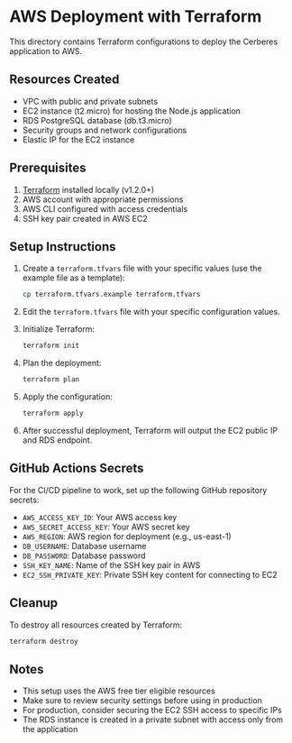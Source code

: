 # AWS Deployment with Terraform

This directory contains Terraform configurations to deploy the Cerberes application to AWS.

## Resources Created

- VPC with public and private subnets
- EC2 instance (t2.micro) for hosting the Node.js application
- RDS PostgreSQL database (db.t3.micro)
- Security groups and network configurations
- Elastic IP for the EC2 instance

## Prerequisites

1. [Terraform](https://www.terraform.io/downloads.html) installed locally (v1.2.0+)
2. AWS account with appropriate permissions
3. AWS CLI configured with access credentials
4. SSH key pair created in AWS EC2

## Setup Instructions

1. Create a `terraform.tfvars` file with your specific values (use the example file as a template):
   ```bash
   cp terraform.tfvars.example terraform.tfvars
   ```

2. Edit the `terraform.tfvars` file with your specific configuration values.

3. Initialize Terraform:
   ```bash
   terraform init
   ```

4. Plan the deployment:
   ```bash
   terraform plan
   ```

5. Apply the configuration:
   ```bash
   terraform apply
   ```

6. After successful deployment, Terraform will output the EC2 public IP and RDS endpoint.

## GitHub Actions Secrets

For the CI/CD pipeline to work, set up the following GitHub repository secrets:

- `AWS_ACCESS_KEY_ID`: Your AWS access key
- `AWS_SECRET_ACCESS_KEY`: Your AWS secret key
- `AWS_REGION`: AWS region for deployment (e.g., us-east-1)
- `DB_USERNAME`: Database username
- `DB_PASSWORD`: Database password
- `SSH_KEY_NAME`: Name of the SSH key pair in AWS
- `EC2_SSH_PRIVATE_KEY`: Private SSH key content for connecting to EC2

## Cleanup

To destroy all resources created by Terraform:

```bash
terraform destroy
```

## Notes

- This setup uses the AWS free tier eligible resources
- Make sure to review security settings before using in production
- For production, consider securing the EC2 SSH access to specific IPs
- The RDS instance is created in a private subnet with access only from the application 